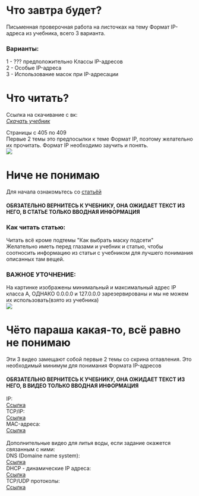 # Что завтра будет?
Письменная проверочная работа на листочках на тему Формат IP-адреса из учебника, всего 3 варианта.  
<h3>Варианты:</h3>
1 - ??? предположительно Классы IP-адресов  <br/>
2 - Особые IP-адреса  <br/>
3 - Использование масок при IP-адресации  <br/>

# Что читать?
Ссылка на скачивание с вк:  <br/>
<a href="https://vk.com/doc320247948_657002202?hash=sCsTegnZil9tZwczq6ZGbKrPnCN34ZhBOuZuifKXFw0&dl=mTqxkoPLEKSwXxy4vltVpJTwDUMNlAM9OMAogzBLRwg">*Скачать учебник*</a>  <br/>

Страницы с 405 по 409  
Первые 2 темы это предпосылки к теме Формат IP, поэтому желательно их прочитать. Формат IP необходимо заучить и понять.  <br/>
<img src="https://user-images.githubusercontent.com/101831135/225669793-795afe4d-43d7-4a5d-8827-48ad6ed1ad3c.png" />
# Ниче не понимаю
Для начала ознакомьтесь со <a href="https://skillbox.ru/media/code/chto-takoe-ipadres-i-maska-podseti-i-zachem-oni-nuzhny/">статьёй</a>  <br/>
<h4>ОБЯЗАТЕЛЬНО ВЕРНИТЕСЬ К УЧЕБНИКУ, ОНА ОЖИДАЕТ ТЕКСТ ИЗ НЕГО, В СТАТЬЕ ТОЛЬКО ВВОДНАЯ ИНФОРМАЦИЯ</h4>

<h3>Как читать статью:</h3>
Читать всё кроме подтемы "Как выбрать маску подсети"  <br/>
Желательно иметь перед глазами и учебник и статью, чтобы соотносить информацию из статьи с учебником для лучшего понимания описанных там вещей.  <br/>

<h3>ВАЖНОЕ УТОЧНЕНИЕ:</h3>
На картинке изображены минимальный и максимальный адрес IP класса A, ОДНАКО 0.0.0.0 и 127.0.0.0 зарезервированы и мы не можем их использовать(взято из учебника)<br/>
<img src="https://user-images.githubusercontent.com/101831135/225680281-bea2c0ec-40b8-4e71-8597-b32c12204aba.png">

# Чёто параша какая-то, всё равно не понимаю
Эти 3 видео замещают собой первые 2 темы со скрина оглавления. Это необходимый минимум для понимания Формата IP-адресов  
<h4>ОБЯЗАТЕЛЬНО ВЕРНИТЕСЬ К УЧЕБНИКУ, ОНА ОЖИДАЕТ ТЕКСТ ИЗ НЕГО, В ВИДЕО ТОЛЬКО ВВОДНАЯ ИНФОРМАЦИЯ</h4>
IP:  <br/>
<a href="https://www.youtube.com/watch?v=2I1HnSN1H9o&t=179s">Ссылка</a>  <br/>
TCP/IP:  <br/>
<a href="https://www.youtube.com/watch?v=6tFGoiok0u8">Ссылка</a>  <br/>
MAC-адреса:  <br/>
<a href="https://www.youtube.com/watch?v=C3Ma_QH_-_o">Ссылка</a>  <br/>
  <br/>
Дополнительные видео для литья воды, если задание окажется связанным с ними:  <br/>
DNS (Domaine name system):  <br/>
<a href="https://www.youtube.com/watch?v=t2NMbSarXC4">Ссылка</a>  <br/>
DHCP - динамические IP адреса:  <br/>
<a href="https://www.youtube.com/watch?v=XPRYaGCkXJ8">Ссылка</a>  <br/>
TCP/UDP протоколы:  <br/>
<a href="https://www.youtube.com/watch?v=yMSJKBQINAc">Ссылка</a>  <br/>
